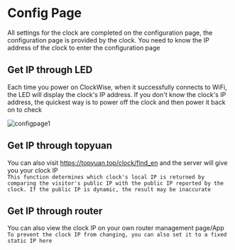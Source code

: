 # Config Page

All settings for the clock are completed on the configuration page, the configuration page is provided by the clock. You need to know the IP address of the clock to enter the configuration page

## Get IP through LED

Each time you power on ClockWise, when it successfully connects to WiFi, the LED will display the clock's IP address. If you don't know the clock's IP address, the quickest way is to power off the clock and then power it back on to check  

![configpage1](/img/configpage1.png)

## Get IP through topyuan

You can also visit https://topyuan.top/clock/find_en and the server will give you your clock IP  
`This function determines which clock's local IP is returned by comparing the visitor's public IP with the public IP reported by the clock. If the public IP is dynamic, the result may be inaccurate`

## Get IP through router
You can also view the clock IP on your own router management page/App  
`To prevent the clock IP from changing, you can also set it to a fixed static IP here`